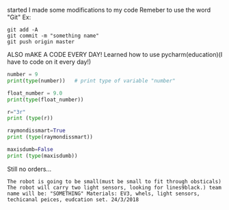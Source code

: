 started
I made some modifications to my code
Remeber to use the word "Git" Ex:

```shell
git add -A
git commit -m "something name"
git push origin master
```
ALSO mAKE A CODE EVERY DAY!
Learned how to use pycharm(education)(I have to code on it every day!)

```python
number = 9
print(type(number))   # print type of variable "number"

float_number = 9.0
print(type(float_number))

r="3r"
print (type(r))

raymondissmart=True
print (type(raymondissmart))

maxisdumb=False
print (type(maxisdumb))
```
Still no orders...
```shell
The robot is going to be small(must be small to fit through obsticals) The robot will carry two light sensors, looking for lines9black.) team name will be: "SOMETHING" Materials: EV3, whels, light sensors, techicanal peices, eudcation set. 24/3/2018